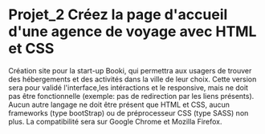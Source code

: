 # Projet_2 Créez la page d'accueil d'une agence de voyage avec HTML et CSS
Création site pour la start-up Booki, qui permettra aux usagers de trouver des hébergements et des activités dans la ville de leur choix.
Cette version sera pour validé l'interface,les intéractions et le responsive, mais ne doit pas être fonctionnelle (exemple: pas de redirection par les liens présents).
Aucun autre langage ne doit être présent que HTML et CSS, aucun frameworks (type bootStrap) ou de préprocesseur CSS (type SASS) non plus.
La compatibilité sera sur Google Chrome et Mozilla Firefox.
